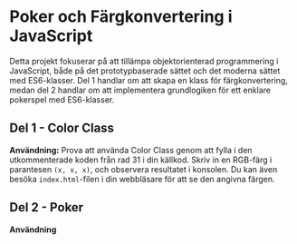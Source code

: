 # Poker och Färgkonvertering i JavaScript

Detta projekt fokuserar på att tillämpa objektorienterad programmering i JavaScript, både på det prototypbaserade sättet och det moderna sättet med ES6-klasser. Del 1 handlar om att skapa en klass för färgkonvertering, medan del 2 handlar om att implementera grundlogiken för ett enklare pokerspel med ES6-klasser.

## Del 1 - Color Class

**Användning:**
Prova att använda Color Class genom att fylla i den utkommenterade koden från rad 31 i din källkod. Skriv in en RGB-färg i parantesen `(x, x, x)`, och observera resultatet i konsolen. Du kan även besöka `index.html`-filen i din webbläsare för att se den angivna färgen.

## Del 2 - Poker

**Användning**
